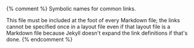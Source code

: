 {% comment %}
Symbolic names for common links.

This file must be included at the foot of every Markdown file; the
links cannot be specified once in a layout file even if that layout
file is a Markdown file because Jekyll doesn't expand the link
definitions if that's done.
{% endcomment %}

[config-email]: mailto:{{site.email}}
[config-repo]: {{site.repo}}

[covenant]: https://www.contributor-covenant.org

[jekyll]: https://jekyllrb.com/

[pratchett-terry]: https://www.terrypratchettbooks.com/sir-terry/
